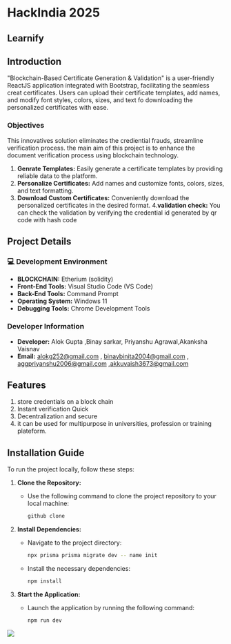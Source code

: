 # HackIndia 2025
## Learnify

## Introduction

"Blockchain-Based Certificate Generation & Validation" is a user-friendly ReactJS application integrated with Bootstrap, facilitating the seamless creat
certificates. Users can upload their certificate templates, add names, and modify font styles, colors, sizes, and text fo
downloading the personalized certificates with ease.


### Objectives
This innovatives solution eliminates the crediential frauds, streamline verification process.
the main aim of this project is to enhance the document verification process using blockchain technology.

1. **Genrate Templates:** Easily generate a certificate templates by providing reliable data to the platform.
2. **Personalize Certificates:** Add names and customize fonts, colors, sizes, and text formatting.
3. **Download Custom Certificates:** Conveniently download the personalized certificates in the desired format.
4.**validation check:** You can check the validation by verifying the credential id generated by qr code with hash code

## Project Details

### :computer: Development Environment
- **BLOCKCHAIN:** Etherium (solidity)
- **Front-End Tools:** Visual Studio Code (VS Code)
- **Back-End Tools:** Command Prompt
- **Operating System:** Windows 11
- **Debugging Tools:** Chrome Development Tools

### Developer Information

- **Developer:** Alok Gupta ,Binay sarkar, Priyanshu Agrawal,Akanksha Vaisnav
- **Email:** alokg252@gmail.com  , binaybinita2004@gmail.com  , aggpriyanshu2006@gmail.com   ,akkuvaish3673@gmail.com


## Features
1) store credentials on a block chain
2) Instant verification Quick
3) Decentralization and secure
4) it can be used for multipurpose in universities, profession or training plateform.

## Installation Guide

To run the project locally, follow these steps:

1. **Clone the Repository:**
   - Use the following command to clone the project repository to your local machine:
     ```bash 
     github clone
     ```

2. **Install Dependencies:**
   - Navigate to the project directory:
     ```bash
     npx prisma prisma migrate dev -- name init
     ```
   - Install the necessary dependencies:
     ```bash
     npm install
     ```

3. **Start the Application:**
   - Launch the application by running the following command:
     ```bash
     npm run dev
     ```

<image src="public/ss.png"></image>